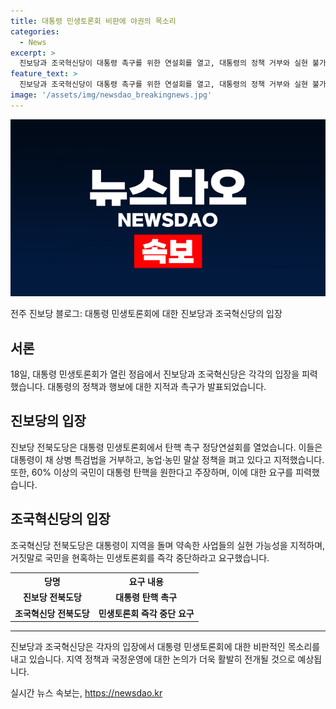 ```yaml
---
title: 대통령 민생토론회 비판에 야권의 목소리
categories:
  - News
excerpt: >
  진보당과 조국혁신당이 대통령 촉구를 위한 연설회를 열고, 대통령의 정책 거부와 실현 불가능한 약속을 비판했습니다. 60% 가까운 국민이 대통령 탄핵을 지지한다고 주장하며, 민생토론회를 중단하라고 요구했습니다.
feature_text: >
  진보당과 조국혁신당이 대통령 촉구를 위한 연설회를 열고, 대통령의 정책 거부와 실현 불가능한 약속을 비판했습니다. 60% 가까운 국민이 대통령 탄핵을 지지한다고 주장하며, 민생토론회를 중단하라고 요구했습니다.
image: '/assets/img/newsdao_breakingnews.jpg'
---
```


<p><img src="/assets/img/newsdao_breakingnews.jpg" alt="implanttips 속보" /></p>

<p>전주 진보당 블로그: 대통령 민생토론회에 대한 진보당과 조국혁신당의 입장</p>

<h2 data-ke-size="size26">서론</h2>

<p data-ke-size="size16">18일, 대통령 민생토론회가 열린 정읍에서 진보당과 조국혁신당은 각각의 입장을 피력했습니다. 대통령의 정책과 행보에 대한 지적과 촉구가 발표되었습니다.</p>

<h2 data-ke-size="size26">진보당의 입장</h2>

<p data-ke-size="size16">진보당 전북도당은 대통령 민생토론회에서 탄핵 촉구 정당연설회를 열었습니다. 이들은 대통령이 채 상병 특검법을 거부하고, 농업·농민 말살 정책을 펴고 있다고 지적했습니다. 또한, 60% 이상의 국민이 대통령 탄핵을 원한다고 주장하며, 이에 대한 요구를 피력했습니다.</p>

<h2 data-ke-size="size26">조국혁신당의 입장</h2>

<p data-ke-size="size16">조국혁신당 전북도당은 대통령이 지역을 돌며 약속한 사업들의 실현 가능성을 지적하며, 거짓말로 국민을 현혹하는 민생토론회를 즉각 중단하라고 요구했습니다.</p>

<table>
  <tr>
    <th>당명</th>
    <th>요구 내용</th>
  </tr>
  <tr>
    <td style="text-align: center; height: 17px;"><b>진보당 전북도당</b></td>
    <td style="text-align: center; height: 17px;"><b>대통령 탄핵 촉구</b></td>
  </tr>
  <tr>
    <td style="text-align: center; height: 17px;"><b>조국혁신당 전북도당</b></td>
    <td style="text-align: center; height: 17px;"><b>민생토론회 즉각 중단 요구</b></td>
  </tr>
</table>

<hr>

<p data-ke-size="size16">진보당과 조국혁신당은 각자의 입장에서 대통령 민생토론회에 대한 비판적인 목소리를 내고 있습니다. 지역 정책과 국정운영에 대한 논의가 더욱 활발히 전개될 것으로 예상됩니다.</p>
실시간 뉴스 속보는, <a href="https://newsdao.kr" rel="dofollow">https://newsdao.kr</a>


